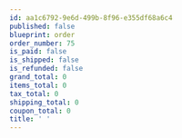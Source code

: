 ```yaml
---
id: aa1c6792-9e6d-499b-8f96-e355df68a6c4
published: false
blueprint: order
order_number: 75
is_paid: false
is_shipped: false
is_refunded: false
grand_total: 0
items_total: 0
tax_total: 0
shipping_total: 0
coupon_total: 0
title: ' '
---
```

